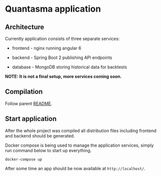 # Quantasma application

## Architecture

Currently application consists of three separate services:

-   frontend - nginx running angular 6

-   backend - Spring Boot 2 publishing API endpoints

-   database - MongoDB storing historical data for backtests

**NOTE: It is not a final setup, more services coming soon.**

## Compilation

Follow parent [README]({../README.md}).

## Start application

After the whole project was compiled all distribution files including frontend and backend should be generated.

Docker compose is being used to manage the application services, simply run command below to start up everything.

    docker-compose up

After some time an app should be now available at `http://localhost/`.

